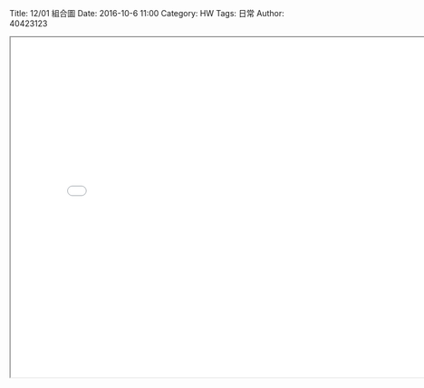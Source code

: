 Title: 12/01 組合圖
Date: 2016-10-6 11:00
Category: HW
Tags: 日常
Author: 40423123



<!-- PELICAN_END_SUMMARY -->

<iframe src="./../data/1222.html"width="800"height="600"/></iframe>